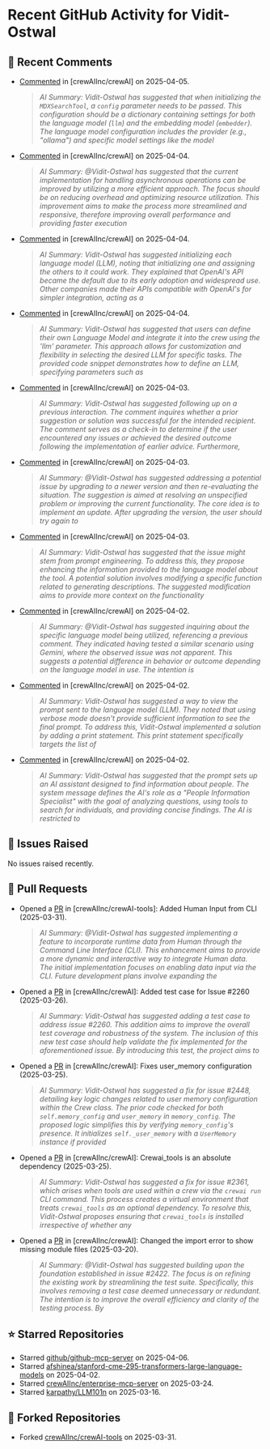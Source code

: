 # Recent GitHub Activity for Vidit-Ostwal

## 💬 Recent Comments
- [Commented](https://github.com/crewAIInc/crewAI/issues/2517#issuecomment-2780728915) in [crewAIInc/crewAI] on 2025-04-05.
  > *AI Summary: Vidit-Ostwal has suggested that when initializing the `MDXSearchTool`, a `config` parameter needs to be passed. This configuration should be a dictionary containing settings for both the language model (`llm`) and the embedding model (`embedder`). The language model configuration includes the provider (e.g., "ollama") and specific model settings like the model*
- [Commented](https://github.com/crewAIInc/crewAI/pull/2024#issuecomment-2779235679) in [crewAIInc/crewAI] on 2025-04-04.
  > *AI Summary: @Vidit-Ostwal has suggested that the current implementation for handling asynchronous operations can be improved by utilizing a more efficient approach. The focus should be on reducing overhead and optimizing resource utilization. This improvement aims to make the process more streamlined and responsive, therefore improving overall performance and providing faster execution*
- [Commented](https://github.com/crewAIInc/crewAI/issues/2517#issuecomment-2779055100) in [crewAIInc/crewAI] on 2025-04-04.
  > *AI Summary: Vidit-Ostwal has suggested initializing each language model (LLM), noting that initializing one and assigning the others to it could work. They explained that OpenAI's API became the default due to its early adoption and widespread use. Other companies made their APIs compatible with OpenAI's for simpler integration, acting as a*
- [Commented](https://github.com/crewAIInc/crewAI/issues/2517#issuecomment-2778410185) in [crewAIInc/crewAI] on 2025-04-04.
  > *AI Summary: Vidit-Ostwal has suggested that users can define their own Language Model and integrate it into the crew using the 'llm' parameter. This approach allows for customization and flexibility in selecting the desired LLM for specific tasks. The provided code snippet demonstrates how to define an LLM, specifying parameters such as*
- [Commented](https://github.com/crewAIInc/crewAI/issues/2288#issuecomment-2776559533) in [crewAIInc/crewAI] on 2025-04-03.
  > *AI Summary: Vidit-Ostwal has suggested following up on a previous interaction. The comment inquires whether a prior suggestion or solution was successful for the intended recipient. The comment serves as a check-in to determine if the user encountered any issues or achieved the desired outcome following the implementation of earlier advice. Furthermore,*
- [Commented](https://github.com/crewAIInc/crewAI/issues/2101#issuecomment-2776553749) in [crewAIInc/crewAI] on 2025-04-03.
  > *AI Summary: @Vidit-Ostwal has suggested addressing a potential issue by upgrading to a newer version and then re-evaluating the situation. The suggestion is aimed at resolving an unspecified problem or improving the current functionality. The core idea is to implement an update. After upgrading the version, the user should try again to*
- [Commented](https://github.com/crewAIInc/crewAI/issues/2508#issuecomment-2776524457) in [crewAIInc/crewAI] on 2025-04-03.
  > *AI Summary: Vidit-Ostwal has suggested that the issue might stem from prompt engineering. To address this, they propose enhancing the information provided to the language model about the tool. A potential solution involves modifying a specific function related to generating descriptions. The suggested modification aims to provide more context on the functionality*
- [Commented](https://github.com/crewAIInc/crewAI/issues/2508#issuecomment-2773146947) in [crewAIInc/crewAI] on 2025-04-02.
  > *AI Summary: @Vidit-Ostwal has suggested inquiring about the specific language model being utilized, referencing a previous comment. They indicated having tested a similar scenario using Gemini, where the observed issue was not apparent. This suggests a potential difference in behavior or outcome depending on the language model in use. The intention is*
- [Commented](https://github.com/crewAIInc/crewAI/issues/2508#issuecomment-2773137518) in [crewAIInc/crewAI] on 2025-04-02.
  > *AI Summary: Vidit-Ostwal has suggested a way to view the prompt sent to the language model (LLM). They noted that using verbose mode doesn't provide sufficient information to see the final prompt. To address this, Vidit-Ostwal implemented a solution by adding a print statement. This print statement specifically targets the list of*
- [Commented](https://github.com/crewAIInc/crewAI/issues/2508#issuecomment-2773121476) in [crewAIInc/crewAI] on 2025-04-02.
  > *AI Summary: Vidit-Ostwal has suggested that the prompt sets up an AI assistant designed to find information about people. The system message defines the AI's role as a "People Information Specialist" with the goal of analyzing questions, using tools to search for individuals, and providing concise findings. The AI is restricted to*

## 🐛 Issues Raised
No issues raised recently.

## 🚀 Pull Requests
- Opened a [PR](https://github.com/crewAIInc/crewAI-tools/pull/251) in [crewAIInc/crewAI-tools]: Added Human Input from CLI (2025-03-31).
  > *AI Summary: @Vidit-Ostwal has suggested implementing a feature to incorporate runtime data from Human through the Command Line Interface (CLI). This enhancement aims to provide a more dynamic and interactive way to integrate Human data. The initial implementation focuses on enabling data input via the CLI. Future development plans involve expanding the*
- Opened a [PR](https://github.com/crewAIInc/crewAI/pull/2484) in [crewAIInc/crewAI]: Added test case for Issue #2260 (2025-03-26).
  > *AI Summary: Vidit-Ostwal has suggested adding a test case to address issue #2260. This addition aims to improve the overall test coverage and robustness of the system. The inclusion of this new test case should help validate the fix implemented for the aforementioned issue. By introducing this test, the project aims to*
- Opened a [PR](https://github.com/crewAIInc/crewAI/pull/2469) in [crewAIInc/crewAI]: Fixes user_memory configuration (2025-03-25).
  > *AI Summary: Vidit-Ostwal has suggested a fix for issue #2448, detailing key logic changes related to user memory configuration within the Crew class. The prior code checked for both `self.memory_config` and `user_memory` in `memory_config`. The proposed logic simplifies this by verifying `memory_config`'s presence. It initializes `self._user_memory` with a `UserMemory` instance if provided*
- Opened a [PR](https://github.com/crewAIInc/crewAI/pull/2468) in [crewAIInc/crewAI]: Crewai_tools is an absolute dependency (2025-03-25).
  > *AI Summary: Vidit-Ostwal has suggested a fix for issue #2361, which arises when tools are used within a crew via the `crewai run` CLI command. This process creates a virtual environment that treats `crewai_tools` as an optional dependency. To resolve this, Vidit-Ostwal proposes ensuring that `crewai_tools` is installed irrespective of whether any*
- Opened a [PR](https://github.com/crewAIInc/crewAI/pull/2423) in [crewAIInc/crewAI]: Changed the import error to show missing module files (2025-03-20).
  > *AI Summary: @Vidit-Ostwal has suggested building upon the foundation established in issue #2422. The focus is on refining the existing work by streamlining the test suite. Specifically, this involves removing a test case deemed unnecessary or redundant. The intention is to improve the overall efficiency and clarity of the testing process. By*

## ⭐ Starred Repositories
- Starred [github/github-mcp-server](https://github.com/github/github-mcp-server) on 2025-04-06.
- Starred [afshinea/stanford-cme-295-transformers-large-language-models](https://github.com/afshinea/stanford-cme-295-transformers-large-language-models) on 2025-04-02.
- Starred [crewAIInc/enterprise-mcp-server](https://github.com/crewAIInc/enterprise-mcp-server) on 2025-03-24.
- Starred [karpathy/LLM101n](https://github.com/karpathy/LLM101n) on 2025-03-16.

## 🍴 Forked Repositories
- Forked [crewAIInc/crewAI-tools](https://github.com/Vidit-Ostwal/crewAI-tools) on 2025-03-31.
